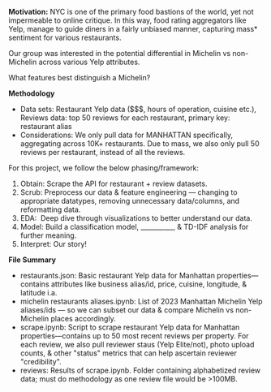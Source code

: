 **Motivation:**
NYC is one of the primary food bastions of the world, yet not impermeable to online critique. In this way, food rating aggregators like Yelp, manage to guide diners in a fairly unbiased manner, capturing mass* sentiment for various restaurants. 

Our group was interested in the potential differential in Michelin vs non-Michelin across various Yelp attributes. 

What features best distinguish a Michelin? 

**Methodology**

- Data sets: Restaurant Yelp data ($$$, hours of operation, cuisine etc.), Reviews data: top 50 reviews for each restaurant, primary key: restaurant alias 
- Considerations: We only pull data for MANHATTAN specifically,  aggregating across 10K+ restaurants. Due to mass, we also only pull 50 reviews per restaurant, instead of all the reviews. 

For this project, we follow the below phasing/framework: 


1. Obtain: Scrape the API for restaurant + review datasets. 
2. Scrub: Preprocess our data & feature engineering — changing to appropriate datatypes, removing unnecessary data/columns, and reformatting data.
3. EDA:  Deep dive through visualizations to better understand our data. 
4. Model: Build a classification model, __________, & TD-IDF analysis for further meaning. 
5. Interpret: Our story! 


**File Summary**
- restaurants.json: Basic restaurant Yelp data for Manhattan properties—contains attributes like business alias/id, price, cuisine, longitude, & latitude i.a.
- michelin restaurants aliases.ipynb: List of 2023 Manhattan Michelin Yelp aliases/ids — so we can subset our data & compare Michelin vs non-Michelin places accordingly.
- scrape.ipynb: Script to scrape restaurant Yelp data for Manhattan properties—contains up to 50 most recent reviews per property. For each review, we also pull reviewer staus (Yelp Elite/not), photo upload counts, & other "status" metrics that can help ascertain reviewer "credibility".
- reviews: Results of scrape.ipynb. Folder containing alphabetized review data; must do methodology as one review file would be >100MB.

